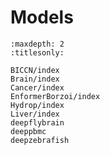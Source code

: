# Models

```{toctree}
:maxdepth: 2
:titlesonly:

BICCN/index
Brain/index
Cancer/index
EnformerBorzoi/index
Hydrop/index
Liver/index
deepflybrain
deeppbmc
deepzebrafish
```
